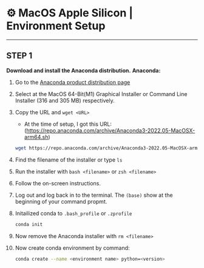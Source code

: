 # ⚙ MacOS Apple Silicon | Environment Setup
---

## STEP 1

**Download and install the Anaconda distribution.**
**Anaconda:**
1. Go to the [Anaconda product distribution page](https://www.anaconda.com/products/distribution)
2. Select at the MacOS 64-Bit(M1) Graphical Installer or Command Line Installer (316 and 305 MB) respectively.
3. Copy the URL and `wget <URL>`
    - At the time of setup, I got this URL:
      (https://repo.anaconda.com/archive/Anaconda3-2022.05-MacOSX-arm64.sh)
      
   ````zsh
   wget https://repo.anaconda.com/archive/Anaconda3-2022.05-MacOSX-arm64.sh
   ````
   
4. Find the filename of the installer or type `ls`
5. Run the installer with `bash <filename>` or `zsh <filename>`
6. Follow the on-screen instructions.
7. Log out and log back in to the terminal. The `(base)` show at the beginning of your command propmt.
8. Initailized conda to `.bash_profile` or `.zprofile`
  
   ````zsh
   conda init
   ````
   
10. Now remove the Anaconda installer with `rm <filename>`
11. Now create conda environment by command:

    ````zsh
    conda create --name <environment name> python=<version>
    ````
